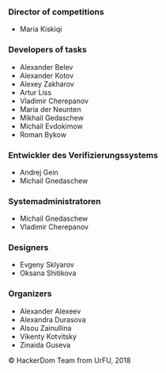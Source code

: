 ### Director of competitions

* Maria Kiskiqi

### Developers of tasks

* Alexander Belev
* Alexander Kotov
* Alexey Zakharov
* Artur Liss
* Vladimir Cherepanov
* Maria der Neunten
* Mikhail Gedaschew
* Michail Evdokimow
* Roman Bykow

### Entwickler des Verifizierungssystems

* Andrej Gein
* Michail Gnedaschew

### Systemadministratoren

* Michail Gnedaschew
* Vladimir Cherepanov

### Designers

* Evgeny Sklyarov
* Oksana Shitikova

### Organizers

* Alexander Alexeev
* Alexandra Durasova
* Alsou Zainullina
* Vikenty Kotvitsky
* Zinaida Guseva

&copy;  HackerDom Team from UrFU, 2018
